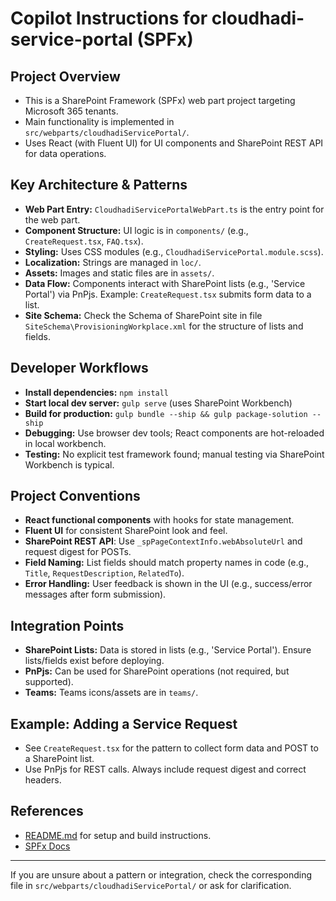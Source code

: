 # Copilot Instructions for cloudhadi-service-portal (SPFx)

## Project Overview
- This is a SharePoint Framework (SPFx) web part project targeting Microsoft 365 tenants.
- Main functionality is implemented in `src/webparts/cloudhadiServicePortal/`.
- Uses React (with Fluent UI) for UI components and SharePoint REST API for data operations.

## Key Architecture & Patterns
- **Web Part Entry:** `CloudhadiServicePortalWebPart.ts` is the entry point for the web part.
- **Component Structure:** UI logic is in `components/` (e.g., `CreateRequest.tsx`, `FAQ.tsx`).
- **Styling:** Uses CSS modules (e.g., `CloudhadiServicePortal.module.scss`).
- **Localization:** Strings are managed in `loc/`.
- **Assets:** Images and static files are in `assets/`.
- **Data Flow:** Components interact with SharePoint lists (e.g., 'Service Portal') via PnPjs. Example: `CreateRequest.tsx` submits form data to a list.
- **Site Schema:** Check the Schema of SharePoint site in file `SiteSchema\ProvisioningWorkplace.xml` for the structure of lists and fields.

## Developer Workflows
- **Install dependencies:** `npm install`
- **Start local dev server:** `gulp serve` (uses SharePoint Workbench)
- **Build for production:** `gulp bundle --ship && gulp package-solution --ship`
- **Debugging:** Use browser dev tools; React components are hot-reloaded in local workbench.
- **Testing:** No explicit test framework found; manual testing via SharePoint Workbench is typical.

## Project Conventions
- **React functional components** with hooks for state management.
- **Fluent UI** for consistent SharePoint look and feel.
- **SharePoint REST API**: Use `_spPageContextInfo.webAbsoluteUrl` and request digest for POSTs.
- **Field Naming:** List fields should match property names in code (e.g., `Title`, `RequestDescription`, `RelatedTo`).
- **Error Handling:** User feedback is shown in the UI (e.g., success/error messages after form submission).

## Integration Points
- **SharePoint Lists:** Data is stored in lists (e.g., 'Service Portal'). Ensure lists/fields exist before deploying.
- **PnPjs:** Can be used for SharePoint operations (not required, but supported).
- **Teams:** Teams icons/assets are in `teams/`.

## Example: Adding a Service Request
- See `CreateRequest.tsx` for the pattern to collect form data and POST to a SharePoint list.
- Use PnPjs for REST calls. Always include request digest and correct headers.

## References
- [README.md](../README.md) for setup and build instructions.
- [SPFx Docs](https://docs.microsoft.com/en-us/sharepoint/dev/spfx/overview-sharepoint-framework)

---

If you are unsure about a pattern or integration, check the corresponding file in `src/webparts/cloudhadiServicePortal/` or ask for clarification.
